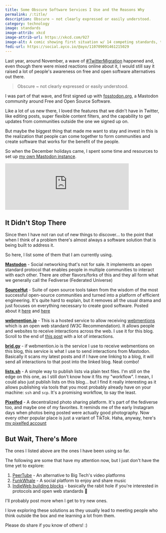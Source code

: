 ```yaml
---
title: Some Obscure Software Services I Use and the Reasons Why
permalink: /:title/
description: Obscure ~ not clearly expressed or easily understood.
category: technology
image: standards
image-attrib: xkcd
image-attrib-url: https://xkcd.com/927
image-alt: A comic showing first situation w/ 14 competing standards, then two people saying they need to create a universal standard, which resulted to 15 competing standards in the end.
fedi-url: https://social.ayco.io/@ayo/110709091461215029
---
```


Last year, around November, a wave of [#TwitterMigration](https://social.ayco.io/tags/twittermigration) happened and, even though there were mixed reactions online about it, I would still say it raised a lot of people's awareness on free and open software alternatives out there.

> Obscure ~ not clearly expressed or easily understood.

I was part of that wave, and first signed up with [fosstodon.org](https://fosstodon.org/@ayo), a Mastodon community around Free and Open Source Software.

Like a lot of us new there, I loved the features that we didn't have in Twitter, like editing posts, super flexible content filters, and the capability to get updates from communities outside the one we signed up on. 

But maybe the biggest thing that made me want to stay and invest in this is the realization that people can come together to form communities and create software that works for the benefit of the people.

So when the December holidays came, I spent some time and resources to set up [my own Mastodon instance](https://social.ayco.io).

<iframe src="https://fosstodon.org/@ayo/109545132022543467/embed" class="mastodon-embed" style="max-width: 100%; border: 0" width="400" allowfullscreen="allowfullscreen"></iframe>
<script src="https://social.ayco.io/embed.js" async="async"></script>

## It Didn't Stop There

Since then I have not ran out of new things to discover... to the point that when I think of a problem there's almost always a software solution that is being built to address it.

So here, I list some of them that I am currently using.

[**Mastodon**](https://joinmastodon.org/) - Social networking that's not for sale. It implements an open standard protocol that enables people in multiple communities to interact with each other. There are other flavors/forks of this and they all form what we generally call the Fediverse (Federated Universe)

[**SourceHut**](https://sourcehut.org/) - Suite of open source tools taken from the wisdom of the most successful open-source communities and turned into a platform of efficient engineering. It's quite hard to explain, but it removes all the usual drama and just focuses on everything necessary to create good software. Posted about it [here](https://social.ayco.io/@ayo/110703447299504351) and [here](https://social.ayco.io/@ayo/110705710207635639)

[**webmention.io**](https://webmention.io/) - This is a hosted service to allow receiving [webmentions](https://www.w3.org/TR/webmention/#respecHeader) which is an open web standard (W3C Recommendation). It allows people and websites to receive interactions across the web. I use it for this blog. Scroll to the end of [this post](/stopped-tracking-on-my-sites) with a lot of interactions.

[**brid.gy**](https://brid.gy/) - if webmention.io is the service I use to receive webmentions on this blog, this service is what I use to send interactions from Mastodon. Basically it scans my latest posts and if I have one linking to a blog, it will send all interactions to that post into the linked blog. Neat combo!

[**lists.sh**](https://lists.sh/) - A simple way to publish lists via plain text files. I'm still on the edge on this one, as I still don't know how it fits my "workflow". I mean, I could also just publish lists on this blog... but I find it really interesting as it allows publishing via tools that you most probably already have on your machine: `ssh` and `scp`. It's a promising workflow, to say the least.

[**Pixelfed**](https://pixelfed.org/) - A decentralized photo sharing platform. It's part of the fediverse too, and maybe one of my favorites. It reminds me of the early Instagram days when photos being posted were actually good photography. Now every other popular place is just a variant of TikTok. Haha, anyway, here's [my pixelfed account](https://metapixl.com/ayo)


## But Wait, There's More

The ones I listed above are the ones I have been using so far.

The following are some that have my attention now, but I just don't have the time yet to explore:

1. [PeerTube](https://joinpeertube.org/) - An alternative to Big Tech's video platforms
1. [FunkWhale](https://funkwhale.audio/) - A social platform to enjoy and share music
1. [IndieWeb building blocks](https://indieweb.org/Category:building-blocks) - basically the rabit hole if you're interested in protocols and open web standards 🤯

I'll probably post more when I get to try new ones.

I love exploring these solutions as they usually lead to meeting people who think outside the box and me learning a lot from them.

Please do share if you know of others! :)

